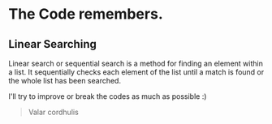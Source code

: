 # The Code remembers.
## Linear Searching
Linear search or sequential search is a method for finding an element within a list. 
It sequentially checks each element of the list until a match is found or the whole list has been searched.

I'll try to improve or break the codes as much as possible :)

> Valar cordhulis